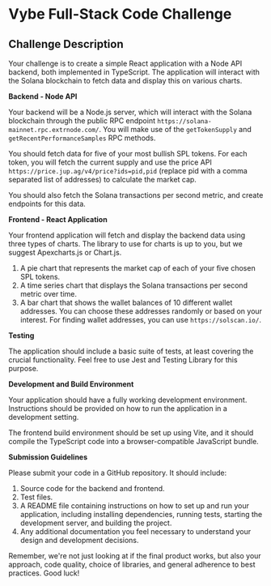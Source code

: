 # Vybe Full-Stack Code Challenge

 ## Challenge Description

Your challenge is to create a simple React application with a Node API backend, both implemented in TypeScript. The application will interact with the Solana blockchain to fetch data and display this on various charts.

**Backend - Node API**

Your backend will be a Node.js server, which will interact with the Solana blockchain through the public RPC endpoint `https://solana-mainnet.rpc.extrnode.com/`. You will make use of the `getTokenSupply` and `getRecentPerformanceSamples` RPC methods. 

You should fetch data for five of your most bullish SPL tokens. For each token, you will fetch the current supply and use the price API `https://price.jup.ag/v4/price?ids=pid,pid` (replace pid with a comma separated list of addresses) to calculate the market cap.

You should also fetch the Solana transactions per second metric, and create endpoints for this data. 

**Frontend - React Application**

Your frontend application will fetch and display the backend data using three types of charts. The library to use for charts is up to you, but we suggest Apexcharts.js or Chart.js.

1. A pie chart that represents the market cap of each of your five chosen SPL tokens.
2. A time series chart that displays the Solana transactions per second metric over time.
3. A bar chart that shows the wallet balances of 10 different wallet addresses. You can choose these addresses randomly or based on your interest. For finding wallet addresses, you can use `https://solscan.io/`.

**Testing**

The application should include a basic suite of tests, at least covering the crucial functionality. Feel free to use Jest and Testing Library for this purpose.

**Development and Build Environment**

Your application should have a fully working development environment. Instructions should be provided on how to run the application in a development setting.

The frontend build environment should be set up using Vite, and it should compile the TypeScript code into a browser-compatible JavaScript bundle.

**Submission Guidelines**

Please submit your code in a GitHub repository. It should include:

1. Source code for the backend and frontend.
2. Test files.
3. A README file containing instructions on how to set up and run your application, including installing dependencies, running tests, starting the development server, and building the project.
4. Any additional documentation you feel necessary to understand your design and development decisions.

Remember, we're not just looking at if the final product works, but also your approach, code quality, choice of libraries, and general adherence to best practices. Good luck!
